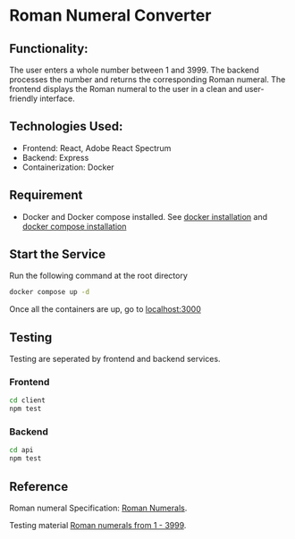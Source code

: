 # Roman Numeral Converter
## Functionality:
The user enters a whole number between 1 and 3999.
The backend processes the number and returns the corresponding Roman numeral.
The frontend displays the Roman numeral to the user in a clean and user-friendly interface.

## Technologies Used:
- Frontend: React, Adobe React Spectrum
- Backend: Express
- Containerization: Docker

## Requirement
- Docker and Docker compose installed. See [docker installation](https://docs.docker.com/engine/install/) and [docker compose installation](https://docs.docker.com/compose/install/)

## Start the Service
Run the following command at the root directory
```bash
docker compose up -d
```

Once all the containers are up, go to [localhost:3000](http://localhost:3000/)

## Testing
Testing are seperated by frontend and backend services.

### Frontend

```bash
cd client
npm test
```

### Backend
```bash
cd api
npm test
```

## Reference

Roman numeral Specification: [Roman Numerals](https://en.wikipedia.org/wiki/Roman_numerals).

Testing material [Roman numerals from 1 - 3999](https://oeis.org/A006968/a006968.txt).
